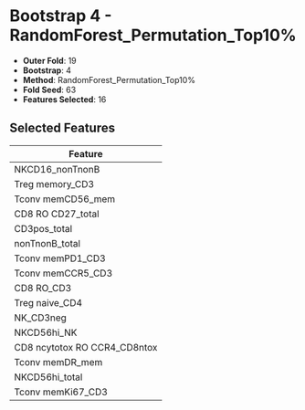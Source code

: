# Bootstrap 4 - RandomForest_Permutation_Top10%

- **Outer Fold**: 19
- **Bootstrap**: 4
- **Method**: RandomForest_Permutation_Top10%
- **Fold Seed**: 63
- **Features Selected**: 16

## Selected Features

| Feature |
|---------|
| NKCD16_nonTnonB |
| Treg memory_CD3 |
| Tconv memCD56_mem |
| CD8 RO CD27_total |
| CD3pos_total |
| nonTnonB_total |
| Tconv memPD1_CD3 |
| Tconv memCCR5_CD3 |
| CD8 RO_CD3 |
| Treg naive_CD4 |
| NK_CD3neg |
| NKCD56hi_NK |
| CD8 ncytotox RO CCR4_CD8ntox |
| Tconv memDR_mem |
| NKCD56hi_total |
| Tconv memKi67_CD3 |
